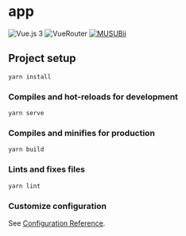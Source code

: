 # app

![Vue.js 3](https://img.shields.io/badge/Vue.js-3.0-4FC08D)
![VueRouter](https://img.shields.io/badge/VueRouter-4.0-4FC08D)
[![MUSUBii](https://img.shields.io/badge/MUSUBii-7.1-37b0be)](https://musubii.qranoko.jp/)

## Project setup
```
yarn install
```

### Compiles and hot-reloads for development
```
yarn serve
```

### Compiles and minifies for production
```
yarn build
```

### Lints and fixes files
```
yarn lint
```

### Customize configuration
See [Configuration Reference](https://cli.vuejs.org/config/).

